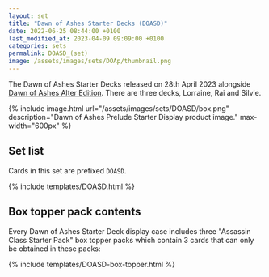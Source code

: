 ```yaml
---
layout: set
title: "Dawn of Ashes Starter Decks (DOASD)"
date: 2022-06-25 08:44:00 +0100
last_modified_at: 2023-04-09 09:09:00 +0100
categories: sets
permalink: DOASD_(set)
image: /assets/images/sets/DOAp/thumbnail.png
---
```


The Dawn of Ashes Starter Decks  released on 28th April 2023 alongside [Dawn of Ashes Alter Edition](/DOA-Alter_(set)). There are three decks, Lorraine, Rai and Silvie.

{% include image.html url="/assets/images/sets/DOASD/box.png" description="Dawn of Ashes Prelude Starter Display product image." max-width="600px" %}

## Set list

Cards in this set are prefixed `DOASD`.

{% include templates/DOASD.html %}

## Box topper pack contents

Every Dawn of Ashes Starter Deck display case includes three "Assassin Class Starter Pack" box topper packs which contain 3 cards that can only be obtained in these packs:

{% include templates/DOASD-box-topper.html %}